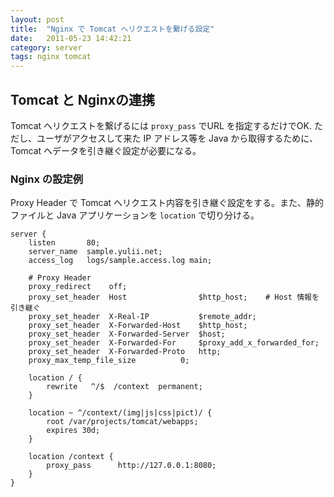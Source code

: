 ```yaml
---
layout: post
title:  "Nginx で Tomcat へリクエストを繋げる設定"
date:   2011-05-23 14:42:21
category: server
tags: nginx tomcat
---
```


## Tomcat と Nginxの連携

Tomcat へリクエストを繋げるには `proxy_pass` でURL を指定するだけでOK. ただし、ユーザがアクセスして来た IP アドレス等を Java から取得するために、Tomcat へデータを引き継ぐ設定が必要になる。

### Nginx の設定例

Proxy Header で Tomcat へリクエスト内容を引き継ぐ設定をする。また、静的ファイルと Java アプリケーションを `location` で切り分ける。

```
server {
    listen       80;
    server_name  sample.yulii.net;
    access_log   logs/sample.access.log main;

    # Proxy Header
    proxy_redirect    off;
    proxy_set_header  Host                $http_host;    # Host 情報を引き継ぐ
    proxy_set_header  X-Real-IP           $remote_addr;
    proxy_set_header  X-Forwarded-Host    $http_host;
    proxy_set_header  X-Forwarded-Server  $host;
    proxy_set_header  X-Forwarded-For     $proxy_add_x_forwarded_for;
    proxy_set_header  X-Forwarded-Proto   http;
    proxy_max_temp_file_size          0;

    location / {
        rewrite   ^/$  /context  permanent;
    }

    location ~ ^/context/(img|js|css|pict)/ {
        root /var/projects/tomcat/webapps;
        expires 30d;
    }

    location /context {
        proxy_pass      http://127.0.0.1:8080;
    }
}
```

